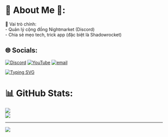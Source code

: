 # 💫 About Me 💫:
🎯 Vai trò chính:<br>- Quản lý cộng đồng Nightmarket (Discord)<br>- Chia sẻ mẹo tech, trick app (đặc biệt là Shadowrocket)<br>

## 🌐 Socials:
[![Discord](https://img.shields.io/badge/Discord-%237289DA.svg?logo=discord&logoColor=white)](https://discord.gg/https://discord.gg/juY9tw5AJY) [![YouTube](https://img.shields.io/badge/YouTube-%23FF0000.svg?logo=YouTube&logoColor=white)](https://youtube.com/@N1ghtmarket) [![email](https://img.shields.io/badge/Email-D14836?logo=gmail&logoColor=white)](mailto:nightmarketshop.bongsusu@gmail.com) 

[![Typing SVG](https://readme-typing-svg.demolab.com?font=TIME&weight=800&size=40&duration=4999&pause=1000&color=6102F7&center=true&vCenter=true&width=435&lines=%C4%90%C3%8AM+XU%E1%BB%90NG+-+CH%E1%BB%A2+L%C3%8AN+;NIGHMARKET+SERVER)](https://git.io/typing-svg)

# 📊 GitHub Stats:
![](https://github-readme-stats.vercel.app/api?username=Nightmarketserver&theme=slateorange&hide_border=false&include_all_commits=false&count_private=false)<br/>
![](https://nirzak-streak-stats.vercel.app/?user=Nightmarketserver&theme=slateorange&hide_border=false)<br/>

---
[![](https://visitcount.itsvg.in/api?id=Nightmarketserver&icon=10&color=13)](https://visitcount.itsvg.in)

<!--
